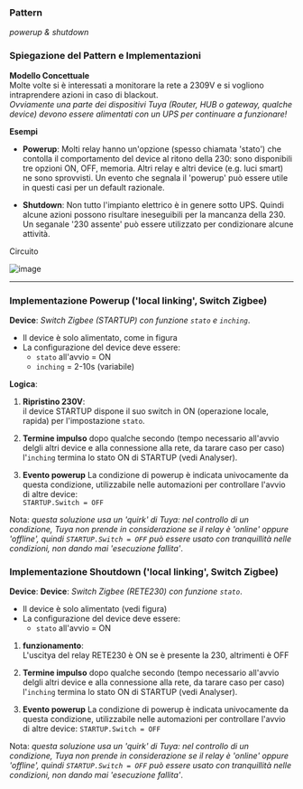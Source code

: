 ### Pattern 
_powerup & shutdown_


### Spiegazione del Pattern e Implementazioni

**Modello Concettuale**  
Molte volte si è interessati a monitorare la rete a 2309V e si vogliono intraprendere azioni in caso di blackout.<br>
_Ovviamente una parte dei dispositivi Tuya (Router, HUB o gateway, qualche device) devono essere alimentati con un UPS per continuare a funzionare!_

**Esempi**<br>

* **Powerup**: Molti relay hanno un'opzione (spesso chiamata 'stato') che contolla il comportamento del device al ritono della 230: sono disponibili tre opzioni ON, OFF, memoria. Altri relay e altri device (e.g. luci smart) ne sono sprovvisti. Un evento che segnala il 'powerup' può essere utile in questi casi per un default razionale.

* **Shutdown**: Non tutto l'impianto elettrico è in genere sotto UPS. Quindi alcune azioni possono risultare ineseguibili per la mancanza della 230. Un seganale '230 assente' può essere utilizzato per condizionare alcune attività.

Circuito

![image](https://github.com/user-attachments/assets/c888d43a-6ab2-45e0-8d02-5c31ae7179bd)

---
### Implementazione Powerup  ('local linking', Switch Zigbee)
**Device**: _Switch Zigbee (STARTUP) con funzione `stato` e `inching`_.

* Il device è solo alimentato, come in figura
* La configurazione del device deve essere:
   * `stato` all'avvio = ON
   * `inching` = 2-10s (variabile)

**Logica**:  

1. **Ripristino 230V**:  
   il device STARTUP dispone il suo switch in ON (operazione locale, rapida) per l'impostazione `stato`.

2. **Termine impulso**
    dopo qualche secondo (tempo necessario all'avvio delgli altri device e alla connessione alla rete, da tarare caso per caso) l'`inching` termina lo stato ON di STARTUP (vedi Analyser).

3. **Evento powerup**
   La condizione di powerup è indicata univocamente da questa condizione, utilizzabile nelle automazioni per controllare l'avvio di altre device:<br>
       `STARTUP.Switch = OFF`

Nota: _questa soluzione usa un 'quirk' di Tuya: nel controllo di un condizione, Tuya non prende in considerazione se il relay è 'online' oppure 'offline', quindi `STARTUP.Switch = OFF` può essere usato con tranquillità nelle condizioni, non dando mai 'esecuzione fallita'_.

### Implementazione Shoutdown  ('local linking', Switch Zigbee)
**Device**: 
**Device**: _Switch Zigbee (RETE230) con funzione `stato`_.


* Il device è solo alimentato (vedi figura)
* La configurazione del device deve essere:
   * `stato` all'avvio = ON

1. **funzionamento**:  
  L'uscitya del relay RETE230 è ON se è presente la 230, altrimenti è OFF

2. **Termine impulso**
    dopo qualche secondo (tempo necessario all'avvio delgli altri device e alla connessione alla rete, da tarare caso per caso) l'`inching` termina lo stato ON di STARTUP (vedi Analyser).

3. **Evento powerup**
   La condizione di powerup è indicata univocamente da questa condizione, utilizzabile nelle automazioni per controllare l'avvio di altre device:
       `STARTUP.Switch = OFF`

Nota: _questa soluzione usa un 'quirk' di Tuya: nel controllo di un condizione, Tuya non prende in considerazione se il relay è 'online' oppure 'offline', quindi `STARTUP.Switch = OFF` può essere usato con tranquillità nelle condizioni, non dando mai 'esecuzione fallita'_.

